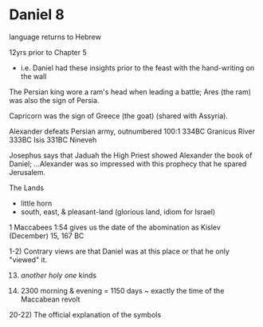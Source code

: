 # Daniel 8

language returns to Hebrew

12yrs prior to Chapter 5
- i.e. Daniel had these insights prior to the feast with the hand-writing on the wall


The Persian king wore a ram's head when leading a battle;
Ares (the ram) was also the sign of Persia.

Capricorn was the sign of Greece (the goat) (shared with Assyria).


Alexander defeats Persian army, outnumbered 100:1
	334BC	Granicus River
	333BC	Isis
	331BC	Nineveh

Josephus says that Jaduah the High Priest showed Alexander the book of Daniel;
...Alexander was so impressed with this prophecy that he spared Jerusalem.

The Lands
- little horn
- south, east, & pleasant-land (glorious land, idiom for Israel)


1 Maccabees 1:54 gives us the date of the abomination as Kislev (December) 15, 167 BC


1-2) Contrary views are that Daniel was at this place or that he only "viewed" it.


13) _another holy one_ kinds

14) 2300 morning & evening = 1150 days ~ exactly the time of the Maccabean revolt


20-22) The official explanation of the symbols

